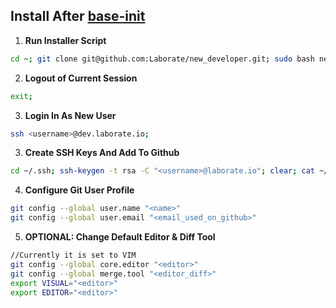 Install After [base-init](https://github.com/Laborate/base-init)
-----------------------------------------------------------------
1. **Run Installer Script**
```bash
cd ~; git clone git@github.com:Laborate/new_developer.git; sudo bash new_developer/init.sh;
```

2. **Logout of Current Session**
```bash
exit;
```

3. **Login In As New User**
```bash
ssh <username>@dev.laborate.io;
```

3. **Create SSH Keys And Add To Github**
```bash
cd ~/.ssh; ssh-keygen -t rsa -C "<username>@laborate.io"; clear; cat ~/.ssh/id_rsa.pub;
```

4. **Configure Git User Profile**
```bash
git config --global user.name "<name>"
git config --global user.email "<email_used_on_github>"
```

5. **OPTIONAL: Change Default Editor & Diff Tool**
```bash
//Currently it is set to VIM
git config --global core.editor "<editor>"
git config --global merge.tool "<editor_diff>"
export VISUAL="<editor>"
export EDITOR="<editor>"
```
